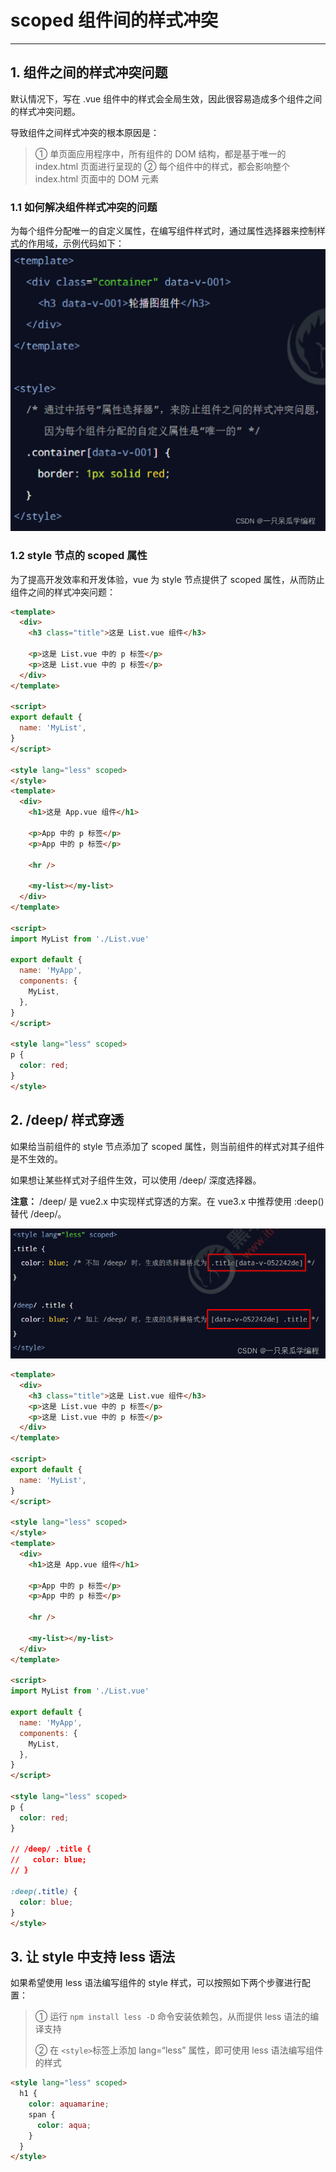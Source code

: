 # scoped 组件间的样式冲突

------

## 1. 组件之间的样式冲突问题

默认情况下，写在 .vue 组件中的样式会全局生效，因此很容易造成多个组件之间的样式冲突问题。

导致组件之间样式冲突的根本原因是：

> ① 单页面应用程序中，所有组件的 DOM 结构，都是基于唯一的 index.html 页面进行呈现的
> ② 每个组件中的样式，都会影响整个 index.html 页面中的 DOM 元素

### 1.1 如何解决组件样式冲突的问题

为每个组件分配唯一的自定义属性，在编写组件样式时，通过属性选择器来控制样式的作用域，示例代码如下：
![请添加图片描述](./assets/27.scoped-组件间的样式冲突/0600b6b3cac677cda20614bb406f333c.png)

### 1.2 style 节点的 scoped 属性

为了提高开发效率和开发体验，vue 为 style 节点提供了 scoped 属性，从而防止组件之间的样式冲突问题：

```html
<template>
  <div>
    <h3 class="title">这是 List.vue 组件</h3>

    <p>这是 List.vue 中的 p 标签</p>
    <p>这是 List.vue 中的 p 标签</p>
  </div>
</template>

<script>
export default {
  name: 'MyList',
}
</script>

<style lang="less" scoped>
</style>
<template>
  <div>
    <h1>这是 App.vue 组件</h1>

    <p>App 中的 p 标签</p>
    <p>App 中的 p 标签</p>

    <hr />

    <my-list></my-list>
  </div>
</template>

<script>
import MyList from './List.vue'

export default {
  name: 'MyApp',
  components: {
    MyList,
  },
}
</script>

<style lang="less" scoped>
p {
  color: red;
}
</style>
```

## 2. /deep/ 样式穿透

如果给当前组件的 style 节点添加了 scoped 属性，则当前组件的样式对其子组件是不生效的。

如果想让某些样式对子组件生效，可以使用 /deep/ 深度选择器。

**注意：**
/deep/ 是 vue2.x 中实现样式穿透的方案。在 vue3.x 中推荐使用 :deep() 替代 /deep/。

![请添加图片描述](./assets/27.scoped-组件间的样式冲突/88fc1ae0fdafd6f6f66c5b5fe6747092.png)

```html
<template>
  <div>
    <h3 class="title">这是 List.vue 组件</h3>
    <p>这是 List.vue 中的 p 标签</p>
    <p>这是 List.vue 中的 p 标签</p>
  </div>
</template>

<script>
export default {
  name: 'MyList',
}
</script>

<style lang="less" scoped>
</style>
<template>
  <div>
    <h1>这是 App.vue 组件</h1>

    <p>App 中的 p 标签</p>
    <p>App 中的 p 标签</p>

    <hr />

    <my-list></my-list>
  </div>
</template>

<script>
import MyList from './List.vue'

export default {
  name: 'MyApp',
  components: {
    MyList,
  },
}
</script>

<style lang="less" scoped>
p {
  color: red;
}

// /deep/ .title {
//   color: blue;
// }

:deep(.title) {
  color: blue;
}
</style>
```

## 3. 让 style 中支持 less 语法

如果希望使用 less 语法编写组件的 style 样式，可以按照如下两个步骤进行配置：

> ① 运行 `npm install less -D` 命令安装依赖包，从而提供 less 语法的编译支持
>
> ② 在 `<style>`标签上添加 lang=“less” 属性，即可使用 less 语法编写组件的样式

```html
<style lang="less" scoped>
  h1 {
    color: aquamarine;
    span {
      color: aqua;
    }
  }
</style>
```

